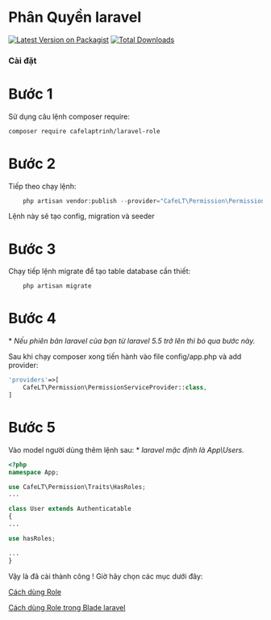 # Phân Quyền laravel


[![Latest Version on Packagist](https://img.shields.io/packagist/v/cafelaptrinh/laravel-role.svg?style=flat-square)](https://packagist.org/packages/cafelaptrinh/laravel-role)
[![Total Downloads](https://img.shields.io/packagist/dt/cafelaptrinh/laravel-role.svg?style=flat-square)](https://packagist.org/packages/cafelaptrinh/laravel-role)

### Cài đặt

# Bước 1
Sử dụng câu lệnh composer require:

```bash
composer require cafelaptrinh/laravel-role
```


# Bước 2
Tiếp theo chạy lệnh:
``` php
    php artisan vendor:publish --provider="CafeLT\Permission\PermissionServiceProvider"
```
Lệnh này sẽ tạo config, migration và seeder

# Bước 3
Chạy tiếp lệnh migrate để tạo table database cần thiết:
```php
    php artisan migrate
```


# Bước 4
\* *Nếu phiên bản laravel của bạn từ laravel 5.5 trở lên thì bỏ qua bước này.*

Sau khi chạy composer xong tiến hành vào file config/app.php và add provider:

```php
'providers'=>[
    CafeLT\Permission\PermissionServiceProvider::class,
]
```

# Bước 5
Vào model người dùng thêm lệnh sau:
 \* *laravel mặc định là App\Users.*
```php
<?php
namespace App;

use CafeLT\Permission\Traits\HasRoles;
...

class User extends Authenticatable
{
...

use hasRoles;

...
}

```


Vậy là đã cài thành công ! Giờ hãy chọn các mục dưới đây:

[Cách dùng Role](https://github.com/cafelaptrinh/laravel-role/blob/master/docs/use-role.md)

[Cách dùng Role trong Blade laravel](https://github.com/cafelaptrinh/laravel-role/blob/master/docs/role-blade.md)
